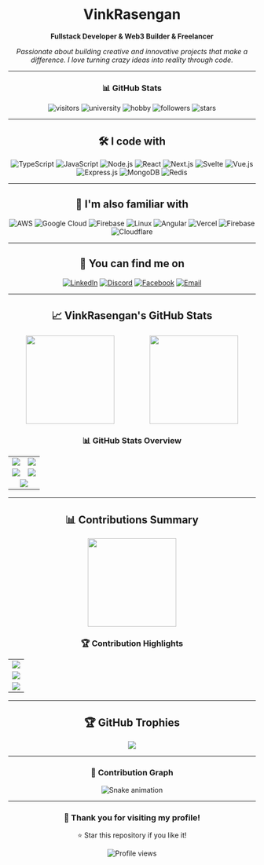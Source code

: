 <div align="center">

# VinkRasengan

**Fullstack Developer & Web3 Builder & Freelancer**

*Passionate about building creative and innovative projects that make a difference. I love turning crazy ideas into reality through code.*

---

### 📊 GitHub Stats

![visitors](https://visitor-badge.laobi.icu/badge?page_id=VinkRasengan.VinkRasengan&style=flat-square&color=0080ff)
![university](https://img.shields.io/badge/university-UWU-red?style=flat-square)
![hobby](https://img.shields.io/badge/hobby-Japanese%20Culture-green?style=flat-square)
![followers](https://img.shields.io/github/followers/VinkRasengan?label=Follow&style=flat-square&color=blue&logo=github)
![stars](https://img.shields.io/github/stars/VinkRasengan?label=Stars&style=flat-square&color=yellow&logo=github)

</div>

---

<div align="center">

## 🛠️ I code with

![TypeScript](https://img.shields.io/badge/-TypeScript-007ACC?style=for-the-badge&logo=typescript&logoColor=white)
![JavaScript](https://img.shields.io/badge/-JavaScript-F7DF1E?style=for-the-badge&logo=javascript&logoColor=black)
![Node.js](https://img.shields.io/badge/-Node.js-339933?style=for-the-badge&logo=node.js&logoColor=white)
![React](https://img.shields.io/badge/-React-61DAFB?style=for-the-badge&logo=react&logoColor=black)
![Next.js](https://img.shields.io/badge/-Next.js-000000?style=for-the-badge&logo=next.js&logoColor=white)
![Svelte](https://img.shields.io/badge/-Svelte-FF3E00?style=for-the-badge&logo=svelte&logoColor=white)
![Vue.js](https://img.shields.io/badge/-Vue.js-4FC08D?style=for-the-badge&logo=vue.js&logoColor=white)
![Express.js](https://img.shields.io/badge/-Express.js-000000?style=for-the-badge&logo=express&logoColor=white)
![MongoDB](https://img.shields.io/badge/-MongoDB-47A248?style=for-the-badge&logo=mongodb&logoColor=white)
![Redis](https://img.shields.io/badge/-Redis-DC382D?style=for-the-badge&logo=redis&logoColor=white)

</div>

---

<div align="center">

## 🌟 I'm also familiar with

![AWS](https://img.shields.io/badge/-AWS-232F3E?style=for-the-badge&logo=amazon-aws&logoColor=white)
![Google Cloud](https://img.shields.io/badge/-Google%20Cloud-4285F4?style=for-the-badge&logo=google-cloud&logoColor=white)
![Firebase](https://img.shields.io/badge/-Firebase-FFCA28?style=for-the-badge&logo=firebase&logoColor=black)
![Linux](https://img.shields.io/badge/-Linux-FCC624?style=for-the-badge&logo=linux&logoColor=black)
![Angular](https://img.shields.io/badge/-Angular-DD0031?style=for-the-badge&logo=angular&logoColor=white)
![Vercel](https://img.shields.io/badge/-Vercel-000000?style=for-the-badge&logo=vercel&logoColor=white)
![Firebase](https://img.shields.io/badge/-Firebase-FFCA28?style=for-the-badge&logo=firebase&logoColor=black)
![Cloudflare](https://img.shields.io/badge/-Cloudflare-F38020?style=for-the-badge&logo=cloudflare&logoColor=white)

</div>

---

<div align="center">

## 🔗 You can find me on

[![LinkedIn](https://img.shields.io/badge/-LinkedIn-0077B5?style=for-the-badge&logo=linkedin&logoColor=white)](https://www.linkedin.com/in/%C4%91%C3%ACnh-vinh-nguy%E1%BB%85n-b5965a2a1/)
[![Discord](https://img.shields.io/badge/-Discord-7289DA?style=for-the-badge&logo=discord&logoColor=white)](https://discordapp.com/users/vinh2k3)
[![Facebook](https://img.shields.io/badge/-Facebook-1877F2?style=for-the-badge&logo=facebook&logoColor=white)](https://www.facebook.com/ghscp/)
[![Email](https://img.shields.io/badge/-Email-D14836?style=for-the-badge&logo=gmail&logoColor=white)](mailto:ndvinh27@gmail.com)

</div>

---

<div align="center">

## 📈 VinkRasengan's GitHub Stats

<div style="display: flex; justify-content: space-around; margin: 20px 0;">

<img height="180em" src="https://github-readme-stats.vercel.app/api?username=VinkRasengan&show_icons=true&theme=tokyonight&include_all_commits=true&count_private=true"/>

<img height="180em" src="https://github-readme-stats.vercel.app/api/top-langs/?username=VinkRasengan&layout=compact&langs_count=8&theme=tokyonight"/>

</div>

### 📊 GitHub Stats Overview

<table align="center">
  <tr>
    <td align="center">
      <img src="https://img.shields.io/badge/⭐%20Total%20Stars%20Earned-348-yellow?style=for-the-badge"/>
    </td>
    <td align="center">
      <img src="https://img.shields.io/badge/📝%20Total%20Commits-1.5k-blue?style=for-the-badge"/>
    </td>
  </tr>
  <tr>
    <td align="center">
      <img src="https://img.shields.io/badge/🔀%20Total%20PRs-45-green?style=for-the-badge"/>
    </td>
    <td align="center">
      <img src="https://img.shields.io/badge/🐛%20Total%20Issues-7-red?style=for-the-badge"/>
    </td>
  </tr>
  <tr>
    <td align="center" colspan="2">
      <img src="https://img.shields.io/badge/🎯%20Contributed%20to%20(last%20year)-1-purple?style=for-the-badge"/>
    </td>
  </tr>
</table>

</div>

---

<div align="center">

## 📊 Contributions Summary

<img height="180em" src="https://github-readme-streak-stats.herokuapp.com/?user=VinkRasengan&theme=tokyonight&hide_border=true"/>

### 🏆 Contribution Highlights

<table align="center">
  <tr>
    <td align="center">
      <img src="https://img.shields.io/badge/3,671%20Total%20Contributions-Sep%2018,%202018%20–%20Present-brightgreen?style=for-the-badge"/>
    </td>
  </tr>
  <tr>
    <td align="center">
      <img src="https://img.shields.io/badge/🔥%207%20Current%20Streak-Aug%2018%20–%20Aug%2024-orange?style=for-the-badge"/>
    </td>
  </tr>
  <tr>
    <td align="center">
      <img src="https://img.shields.io/badge/🏆%2036%20Longest%20Streak-Jan%2010%20–%20Feb%2014-red?style=for-the-badge"/>
    </td>
  </tr>
</table>

</div>

---

<div align="center">

## 🏆 GitHub Trophies

<img src="https://github-profile-trophy.vercel.app/?username=VinkRasengan&theme=tokyonight&no-frame=false&no-bg=false&margin-w=4&row=2&column=4"/>

</div>

---

<div align="center">

### 🐍 Contribution Graph

<img src="https://github.com/VinkRasengan/VinkRasengan/blob/output/github-contribution-grid-snake.svg" alt="Snake animation" />

</div>

---

<div align="center">
  <h3>💫 Thank you for visiting my profile!</h3>
  <p>⭐ Star this repository if you like it!</p>
  
  <img src="https://komarev.com/ghpvc/?username=VinkRasengan&label=Profile%20views&color=0e75b6&style=flat" alt="Profile views" />
</div>
